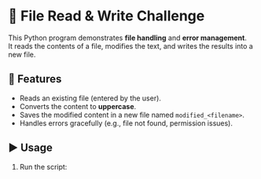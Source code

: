 # 📂 File Read & Write Challenge

This Python program demonstrates **file handling** and **error management**.  
It reads the contents of a file, modifies the text, and writes the results into a new file.

## 🚀 Features
- Reads an existing file (entered by the user).
- Converts the content to **uppercase**.
- Saves the modified content in a new file named `modified_<filename>`.
- Handles errors gracefully (e.g., file not found, permission issues).

## ▶️ Usage
1. Run the script:
   
